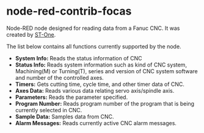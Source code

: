 # node-red-contrib-focas

Node-RED node designed for reading data from a Fanuc CNC. It was created by [ST-One](https://st-one.io).

The list below contains all functions currently supported by the node.
- **System Info:** Reads the status information of CNC
- **Status Info:** Reads system information such as kind of CNC system, Machining(M) or Turning(T), series and version of CNC system software and number of the controlled axes.
- **Timers:** Gets cutting time, cycle time, and other timer data of CNC.
- **Axes Data:** Reads various data relating servo axis/spindle axis.
- **Parameters:** Reads the parameter specified.
- **Program Number:** Reads program number of the program that is being currently selected in CNC.
- **Sample Data:** Samples data from CNC.
- **Alarm Messages:** Reads currently active CNC alarm messages.


























